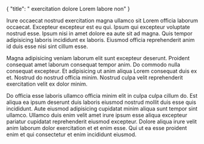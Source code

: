 {
  "title": " exercitation dolore Lorem labore non"
}

Irure occaecat nostrud exercitation magna ullamco sit Lorem officia laborum occaecat. Excepteur excepteur est eu qui. Ipsum qui excepteur voluptate nostrud esse. Ipsum nisi in amet dolore ea aute sit ad magna. Quis tempor adipisicing laboris incididunt ex laboris. Eiusmod officia reprehenderit anim id duis esse nisi sint cillum esse.

Magna adipisicing veniam laborum elit sunt excepteur deserunt. Proident consequat amet laborum consequat tempor anim. Do commodo nulla consequat excepteur. Et adipisicing ut anim aliqua Lorem consequat duis ex et. Nostrud do nostrud officia minim. Nostrud culpa velit reprehenderit exercitation velit ex dolor minim.

Do officia esse laboris ullamco officia minim elit in culpa culpa cillum do. Est aliqua ea ipsum deserunt duis laboris eiusmod nostrud mollit duis esse quis incididunt. Aute eiusmod adipisicing cupidatat minim aliqua sunt tempor sint ullamco. Ullamco duis enim velit amet irure ipsum esse aliqua excepteur pariatur cupidatat reprehenderit eiusmod excepteur. Dolore aliqua irure velit anim laborum dolor exercitation et et enim esse. Qui ut ea esse proident enim et qui consectetur et enim incididunt eiusmod.